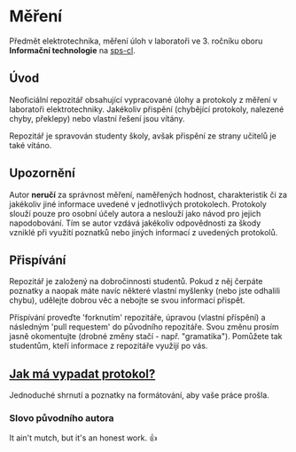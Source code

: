 # Měření
Předmět elektrotechnika, měření úloh v laboratoři ve 3. ročníku oboru **Informační technologie** na [sps-cl](https://sps-cl.cz/).

## Úvod
Neoficiální repozitář obsahující vypracované úlohy a protokoly z měření v laboratoři elektrotechniky. Jakékoliv přispění (chybějící protokoly, nalezené chyby, překlepy) nebo vlastní řešení jsou vítány.

Repozitář je spravován studenty školy, avšak přispění ze strany učitelů je také vítáno.

## Upozornění
Autor **neručí** za správnost měření, naměřených hodnost, charakteristik či za jakékoliv jiné informace uvedené v jednotlivých protokolech. Protokoly slouží pouze pro osobní účely autora a neslouží jako návod pro jejich napodobování. Tím se autor vzdává jakékoliv odpovědnosti za škody vzniklé při využití poznatků nebo jiných informací z uvedených protokolů.

## Přispívání
Repozitář je založený na dobročinnosti studentů. Pokud z něj čerpáte poznatky a naopak máte navíc některé vlastní myšlenky (nebo jste odhalili chybu), udělejte dobrou věc a nebojte se svou informací přispět.

Příspívání proveďte 'forknutím' repozitáře, úpravou (vlastní příspění) a následným 'pull requestem' do původního repozitáře. Svou změnu prosím jasně okomentujte (drobné změny stačí - např. "gramatika"). Pomůžete tak studentům, kteří informace z repozitáře využijí po vás.

## [Jak má vypadat protokol?](https://github.com/sps-cl/mereni-elektrotechnika/blob/master/CHEATSHEET.md/)
Jednoduché shrnutí a poznatky na formátování, aby vaše práce prošla.

### Slovo původního autora

It ain't mutch, but it's an honest work. :thumbsup:
